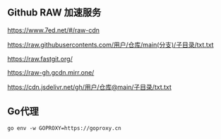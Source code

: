 ## Github RAW 加速服务

https://www.7ed.net/#/raw-cdn

https://raw.githubusercontents.com/用户/仓库/main(分支)/子目录/txt.txt

https://raw.fastgit.org/

https://raw-gh.gcdn.mirr.one/

https://cdn.jsdelivr.net/gh/用户/仓库@main/子目录/txt.txt

## Go代理

```
go env -w GOPROXY=https://goproxy.cn
```

